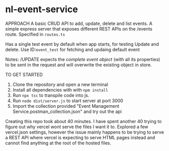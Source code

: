 # nl-event-service

APPROACH
A basic CRUD API to add, update, delete and list events.
A simple express server that exposes different REST APIs on the /events route. Specified in `routes.ts`

Has a single test event by default when app starts, for testing Update and delete.
Use ID:`event_test` for fetching and updaing default event

Notes:
/UPDATE expects the _complete event object_ (with all its properties) to be sent in the request and will overwrite the existing object in store.

TO GET STARTED

1. Clone the repository and open a new terminal
2. Install all dependencies with with `npm install`
3. Run `npx tsc` to transpile code into js.
4. Run `node dist/server.js` to start server at port 3000
5. Import the collection provided "Event Management Service.postman_collection.json" and try out the api

Creating this repo took about 40 minutes. I have spent another 40 trying to figure out why vercel wont serve the files I want it to.
Explored a few vercel.json settings, however the issue mainly happens to be trying to serve a REST API where vercel is expecting to serve HTML pages instead and cannot find anything at the root of the hosted files.
